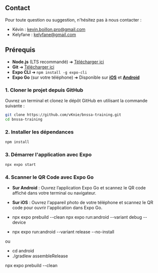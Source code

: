 ## Contact

Pour toute question ou suggestion, n'hésitez pas à nous contacter :

- Kévin : [kevin.boillon.pro@gmail.com](mailto:kevin.boillon.pro@gmail.com)
- Kelyfane : [kelyfane@gmail.com](mailto:kelyfane@gmail.com)

## Prérequis

- **Node.js** (LTS recommandé) ➜ [Télécharger ici](https://nodejs.org/en/download)
- **Git** ➜ [Télécharger ici](https://git-scm.com/downloads)
- **Expo CLI** ➜ `npm install -g expo-cli`
- **Expo Go** (sur votre téléphone) ➜ Disponible sur **[iOS](https://apps.apple.com/app/expo-go/id982107779)** et **[Android](https://play.google.com/store/apps/details?id=host.exp.exponent)**

### 1. Cloner le projet depuis GitHub

Ouvrez un terminal et clonez le dépôt GitHub en utilisant la commande suivante :
```bash
git clone https://github.com/vKnie/bnssa-training.git
cd bnssa-training
```

### 2. Installer les dépendances
```bash
npm install
```

### 3. Démarrer l'application avec Expo
```bash
npx expo start
```

### 4. Scanner le QR Code avec Expo Go
- **Sur Android** : Ouvrez l’application Expo Go et scannez le QR code affiché dans votre terminal ou navigateur.
- **Sur iOS** : Ouvrez l'appareil photo de votre téléphone et scannez le QR code pour ouvrir l'application dans Expo Go.

- npx expo prebuild --clean
npx expo run:android --variant debug --device

- npx expo run:android --variant release --no-install

ou

- cd android
- ./gradlew assembleRelease

npx expo prebuild --clean